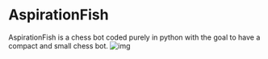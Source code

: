 # AspirationFish
AspirationFish is a chess bot coded purely in python with the goal to have a compact and small chess bot.
![img](aspirationfishv2.PNG)
